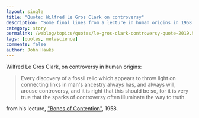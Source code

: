 ```yaml
---
layout: single
title: "Quote: Wilfred Le Gros Clark on controversy"
description: "Some final lines from a lecture in human origins in 1958."
category: story
permalink: /weblog/topics/quotes/le-gros-clark-controversy-quote-2019.html
tags: [quotes, metascience]
comments: false
author: John Hawks
---
```


Wilfred Le Gros Clark, on controversy in human origins:

<blockquote>Every discovery of a fossil relic which appears to throw light on connecting links in man's ancestry always has, and always will, arouse controversy, and it is right that this should be so, for it is very true that the sparks of controversy often illuminate the way to truth.</blockquote>

from his lecture, <a href="https://www.jstor.org/stable/2844248">"Bones of Contention"</a>, 1958.
